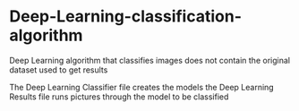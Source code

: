 # Deep-Learning-classification-algorithm
Deep Learning algorithm that classifies images does not contain the original dataset used to get results 

The Deep Learning Classifier file creates the models 
the Deep Learning Results file runs pictures through the model to be classified
